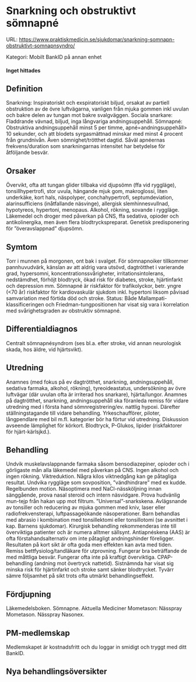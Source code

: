 # Snarkning och obstruktivt sömnapné

URL: https://www.praktiskmedicin.se/sjukdomar/snarkning-somnapn-obstruktivt-somnapnsyndro/



Kategori: Mobilt BankID på annan enhet

#### Inget hittades

## Definition

Snarkning: Inspiratoriskt och exspiratoriskt biljud, orsakat av partiell obstruktion av de övre luftvägarna, vanligen från mjuka gommen inkl uvulan och bakre delen av tungan mot bakre svalgväggen.
Sociala snarkare: Fladdrande vävnad, biljud, inga långvariga andningsuppehåll.
Sömnapné: Obstruktiva andningsuppehåll minst 5 per timme, apné=andningsuppehåll> 10 sekunder, och att blodets syrgasmättnad minskar med minst 4 procent från grundnivån. Även sömnighet/trötthet dagtid. Såväl apnéernas frekvens/duration som snarkningarnas intensitet har betydelse för åtföljande besvär.

## Orsaker

Övervikt, ofta att tungan glider tillbaka vid djupsömn (ffa vid ryggläge), tonsillhypertrofi, stor uvula, hängande mjuk gom, makroglossi, liten underkäke, kort hals, näspolyper, conchahypertrofi, septumdeviation, alarinsufficiens (inåtfallande näsvinge), allergisk slemhinnesvullnad, hypotyreos, hypertoni, menopaus. Alkohol, rökning, sovande i ryggläge. Läkemedel och droger med påverkan på CNS, ffa sedativa, opioder och antikolinergika, men även flera blodtryckspreparat. Genetisk predisponering för ”överavslappnad” djupsömn.

## Symtom

Torr i munnen på morgonen, ont bak i svalget. För sömnapnoiker tillkommer pannhuvudvärk, känslan av att aldrig vara utsövd, dagtrötthet i varierande grad, hypersomni, koncentrationssvårigheter, irritationsintolerans, nedstämdhet, förhöjt blodtryck, ökad risk för diabetes, stroke, hjärtinfarkt och depression mm.
Sömnapné är riskfaktor för trafikolyckor, betr. yngre (<70 år) riskfaktor för kardiovaskulär sjukdom inkl. hypertoni liksom påvisad samvariation med förtida död och stroke.
Status: Både Mallampati-klassificeringen och Friedman-tungpositionen har visat sig vara i korrelation med svårighetsgraden av obstruktiv sömnapné.

## Differentialdiagnos

Centralt sömnapnésyndrom (ses bl.a. efter stroke, vid annan neurologisk skada, hos äldre, vid hjärtsvikt).

## Utredning

Anamnes (med fokus på ev dagtrötthet, snarkning, andningsuppehåll, sedativa farmaka, alkohol, rökning), tyreoideastatus, undersökning av övre luftvägar (där uvulan ofta är irriterad hos snarkare), hjärta/lungor.
Anamnes på dagtrötthet, snarkning, andningsuppehåll ska föranleda remiss för vidare utredning med i första hand sömnregistrering/ev. nattlig hypoxi. Därefter ställningstagande till vidare behandling. Yrkeschaufförer, piloter, långpendlare med bil m.fl. kategorier bör ha förtur vid utredning. Diskussion avseende lämplighet för körkort.
Blodtryck, P-Glukos, lipider (riskfaktorer för hjärt-kärlsjkd.).

## Behandling

Undvik muskelavslappnande farmaka såsom bensodiazepiner, opioder och i görligaste mån alla läkemedel med påverkan på CNS. Ingen alkohol och ingen rökning. Viktreduktion. Några kilos viktnedgång kan ge påtagliga resultat. Undvika ryggläge som sovposition, ”vändhindrare” med ex kudde. Regelbunden motion. Näsoptimera med NaCl-nässköljning innan sänggående, prova nasal steroid och intern näsvidgare. Prova hudvänlig mun-tejp från hakan upp mot filtrum. ”Universal”-snarkskena.
Avlägsnande av tonsiller och reducering av mjuka gommen med kniv, laser eller radiofrekvensterapi, luftpassageökande näsoperationer. Barn behandlas med abrasio i kombination med tonsillektomi eller tonsillotomi (se avsnittet i kap. Barnens sjukdomar). Kirurgisk behandling rekommenderas inte till överviktiga patienter och är numera alltmer sällsynt.
Antiapnéskena (AAS) är ofta förstahandsalternativ om inte påtagligt andningshinder föreligger. Resultaten på kort sikt är ofta goda men effekten kan avta med tiden. Remiss bettfysiolog/tandläkare för utprovning. Fungerar bra beträffande de med måttliga besvär. Fungerar ofta inte på kraftigt överviktiga.
CPAP-behandling (andning mot övertryck nattetid). Sistnämnda har visat sig minska risk för hjärtinfarkt och stroke samt sänker blodtrycket. Tyvärr sämre följsamhet på sikt trots ofta utmärkt behandlingseffekt.

## Fördjupning

Läkemedelsboken. Sömnapne.
Aktuella Mediciner
Mometason: Nässpray Mometason. Nässpray Nasonex.

## PM-medlemskap

Medlemskapet är kostnadsfritt och du loggar in smidigt och tryggt med ditt BankID.

## Nya behandlingsöversikter

